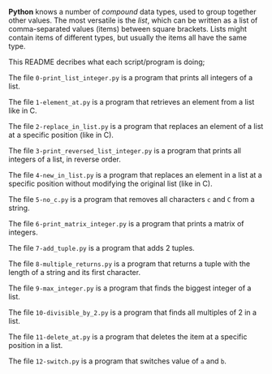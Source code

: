 **Python** knows a number of *compound* data types, used to group together other values. 
The most versatile is the *list*, which can be written as a list of comma-separated values (items) between square brackets.
Lists might contain items of different types, but usually the items all have the same type.

This README decribes what each script/program is doing;

The file `0-print_list_integer.py` is a program that prints all integers of a list.

The file `1-element_at.py` is a program that retrieves an element from a list like in C.

The file `2-replace_in_list.py` is a program that replaces an element of a list at a specific position (like in C).

The file `3-print_reversed_list_integer.py` is a program that prints all integers of a list, in reverse order.

The file `4-new_in_list.py` is a program that replaces an element in a list at a specific position without modifying the original list (like in C).

The file `5-no_c.py` is a program that removes all characters `c` and `C` from a string.

The file `6-print_matrix_integer.py` is a program that prints a matrix of integers.

The file `7-add_tuple.py` is a program that adds 2 tuples.

The file `8-multiple_returns.py` is a program that returns a tuple with the length of a string and its first character.

The file `9-max_integer.py` is a program that finds the biggest integer of a list.

The file `10-divisible_by_2.py` is a program that finds all multiples of 2 in a list.

The file `11-delete_at.py` is a program that deletes the item at a specific position in a list.

The file `12-switch.py` is a program that switches value of `a` and `b`.
